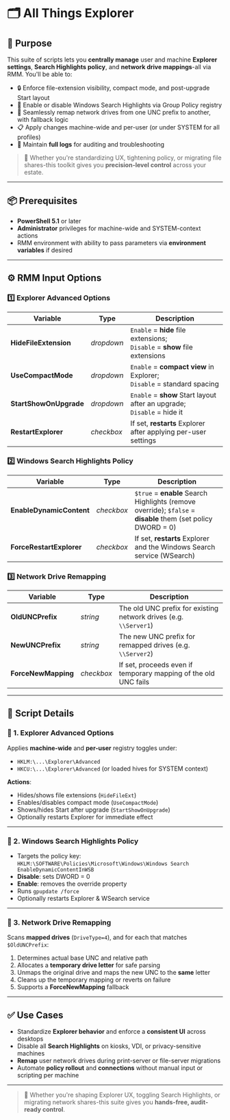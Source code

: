 # 🗂️ All Things Explorer

## 🧭 Purpose

This suite of scripts lets you **centrally manage** user and machine **Explorer settings**, **Search Highlights policy**, and **network drive mappings**-all via RMM. You'll be able to:

- 🔒 Enforce file-extension visibility, compact mode, and post-upgrade Start layout  
- 🚫 Enable or disable Windows Search Highlights via Group Policy registry  
- 🔄 Seamlessly remap network drives from one UNC prefix to another, with fallback logic  
- 📋 Apply changes machine-wide and per-user (or under SYSTEM for all profiles)  
- 📑 Maintain **full logs** for auditing and troubleshooting  

> 🎯 Whether you're standardizing UX, tightening policy, or migrating file shares-this toolkit gives you **precision-level control** across your estate.

---

## 📦 Prerequisites

- **PowerShell 5.1** or later  
- **Administrator** privileges for machine-wide and SYSTEM-context actions  
- RMM environment with ability to pass parameters via **environment variables** if desired

---

## ⚙️ RMM Input Options

### 1️⃣ Explorer Advanced Options

| **Variable**             | **Type**     | **Description**                                                                                 |
|--------------------------|--------------|-------------------------------------------------------------------------------------------------|
| **HideFileExtension**    | *dropdown*   | `Enable` = **hide** file extensions;<br>`Disable` = **show** file extensions                    |
| **UseCompactMode**       | *dropdown*   | `Enable` = **compact view** in Explorer;<br>`Disable` = standard spacing                        |
| **StartShowOnUpgrade**   | *dropdown*   | `Enable` = **show** Start layout after an upgrade;<br>`Disable` = hide it                       |
| **RestartExplorer**      | *checkbox*   | If set, **restarts** Explorer after applying per-user settings                                  |

### 2️⃣ Windows Search Highlights Policy

| **Variable**               | **Type**     | **Description**                                                           |
|----------------------------|--------------|---------------------------------------------------------------------------|
| **EnableDynamicContent**   | *checkbox*   | `$true` = **enable** Search Highlights (remove override); `$false` = **disable** them (set policy DWORD = 0) |
| **ForceRestartExplorer**   | *checkbox*   | If set, **restarts** Explorer and the Windows Search service (WSearch)   |

### 3️⃣ Network Drive Remapping

| **Variable**            | **Type**     | **Description**                                                                                   |
|-------------------------|--------------|---------------------------------------------------------------------------------------------------|
| **OldUNCPrefix**        | *string*     | The old UNC prefix for existing network drives (e.g. `\\Server1`)                                 |
| **NewUNCPrefix**        | *string*     | The new UNC prefix for remapped drives (e.g. `\\Server2`)                                         |
| **ForceNewMapping**     | *checkbox*   | If set, proceeds even if temporary mapping of the old UNC fails                                   |

---

## 📜 Script Details

### 🔧 1. Explorer Advanced Options

Applies **machine-wide** and **per-user** registry toggles under:
- `HKLM:\...\Explorer\Advanced`
- `HKCU:\...\Explorer\Advanced` (or loaded hives for SYSTEM context)

**Actions**:
- Hides/shows file extensions (`HideFileExt`)
- Enables/disables compact mode (`UseCompactMode`)
- Shows/hides Start after upgrade (`StartShowOnUpgrade`)
- Optionally restarts Explorer for immediate effect

---

### 🔎 2. Windows Search Highlights Policy

- Targets the policy key: `HKLM:\SOFTWARE\Policies\Microsoft\Windows\Windows Search
EnableDynamicContentInWSB`
- **Disable**: sets DWORD = 0
- **Enable**: removes the override property
- Runs `gpupdate /force`
- Optionally restarts Explorer & WSearch service

---

### 🛜 3. Network Drive Remapping

Scans **mapped drives** (`DriveType=4`), and for each that matches `$OldUNCPrefix`:

1. Determines actual base UNC and relative path
2. Allocates a **temporary drive letter** for safe parsing
3. Unmaps the original drive and maps the new UNC to the **same** letter
4. Cleans up the temporary mapping or reverts on failure
5. Supports a **ForceNewMapping** fallback

---

## ✅ Use Cases

- Standardize **Explorer behavior** and enforce a **consistent UI** across desktops
- Disable all **Search Highlights** on kiosks, VDI, or privacy-sensitive machines
- **Remap** user network drives during print-server or file-server migrations
- Automate **policy rollout** and **connections** without manual input or scripting per machine

---

> 🎯 Whether you're shaping Explorer UX, toggling Search Highlights, or migrating network shares-this suite gives you **hands-free, audit-ready control**.